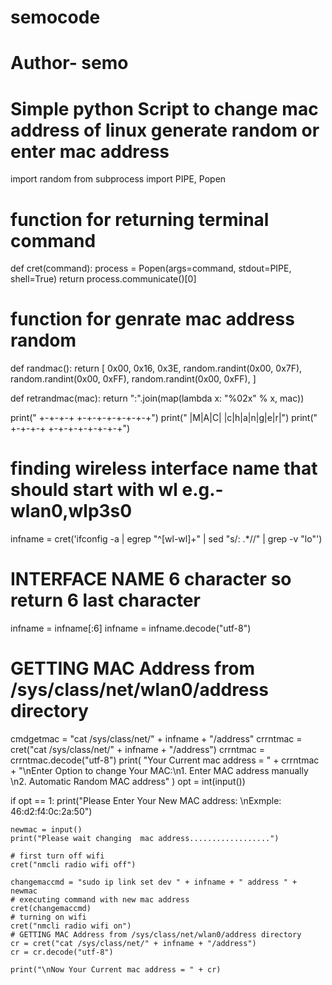# semocode
# Author- semo

# Simple python Script to change mac address of linux generate random or enter mac address


import random
from subprocess import PIPE, Popen


# function for returning terminal command
def cret(command):
    process = Popen(args=command, stdout=PIPE, shell=True)
    return process.communicate()[0]


# function for genrate mac address random
def randmac():
    return [
        0x00,
        0x16,
        0x3E,
        random.randint(0x00, 0x7F),
        random.randint(0x00, 0xFF),
        random.randint(0x00, 0xFF),
    ]


def retrandmac(mac):
    return ":".join(map(lambda x: "%02x" % x, mac))


print("                                             +-+-+-+ +-+-+-+-+-+-+-+")
print("                                             |M|A|C| |c|h|a|n|g|e|r|")
print("                                             +-+-+-+ +-+-+-+-+-+-+-+")
# finding wireless interface name that should start with wl e.g.-wlan0,wlp3s0
infname = cret('ifconfig -a  | egrep "^[wl-wl]+" | sed "s/: .*//" | grep -v "lo"')
# INTERFACE NAME 6 character so return 6 last character
infname = infname[:6]
infname = infname.decode("utf-8")
# GETTING MAC Address from /sys/class/net/wlan0/address directory
cmdgetmac = "cat /sys/class/net/" + infname + "/address"
crrntmac = cret("cat /sys/class/net/" + infname + "/address")
crrntmac = crrntmac.decode("utf-8")
print(
    "Your Current mac address = "
    + crrntmac
    + "\nEnter Option to change Your MAC:\n1. Enter MAC address manually \n2. Automatic Random MAC address"
)
opt = int(input())

if opt == 1:
    print("Please Enter Your New MAC address: \nExmple:  46:d2:f4:0c:2a:50")

    newmac = input()
    print("Please wait changing  mac address..................")

    # first turn off wifi
    cret("nmcli radio wifi off")

    changemaccmd = "sudo ip link set dev " + infname + " address " + newmac
    # executing command with new mac address
    cret(changemaccmd)
    # turning on wifi
    cret("nmcli radio wifi on")
    # GETTING MAC Address from /sys/class/net/wlan0/address directory
    cr = cret("cat /sys/class/net/" + infname + "/address")
    cr = cr.decode("utf-8")

    print("\nNow Your Current mac address = " + cr)

